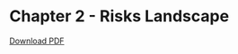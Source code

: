 # Chapter 2 - Risks Landscape

<a href="../../pdfs/chapter_2.pdf" class="pdf-button" download>Download PDF</a>
